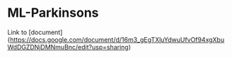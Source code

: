# ML-Parkinsons

Link to [document]{https://docs.google.com/document/d/16m3_gEgTXluYdwuUfvOf94xgXbuWdDGZDNjDMNmuBnc/edit?usp=sharing)
